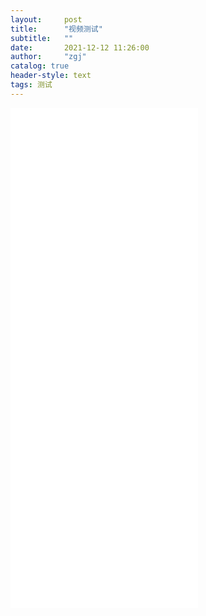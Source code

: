```yaml
---
layout:     post
title:      "视频测试"
subtitle:   ""
date:       2021-12-12 11:26:00
author:     "zgj"
catalog: true
header-style: text
tags: 测试
---
```




<iframe  height="800"  src="//player.bilibili.com/player.html?aid=977369466&bvid=BV1k44y1E7fi&cid=459183137&page=1" scrolling="no" border="0" frameborder="no" framespacing="0" allowfullscreen="true" > </iframe>











